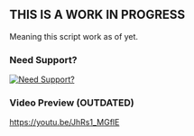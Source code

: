 ## THIS IS A WORK IN PROGRESS
Meaning this script work as of yet.

### Need Support?

[![Need Support?](https://i.imgur.com/fqKYWeV.png)](https://discord.gg/Z9Mxu72zZ6)

### Video Preview (OUTDATED)

https://youtu.be/JhRs1_MGflE
